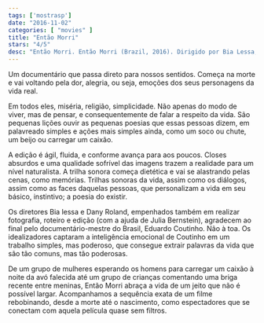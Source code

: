 ```yaml
---
tags: ['mostrasp']
date: "2016-11-02"
categories: [ "movies" ]
title: "Então Morri"
stars: "4/5"
desc: "Então Morri. Então Morri (Brazil, 2016). Dirigido por Bia Lessa, Dany Roland. Escrito por Bia Lessa."
---
```

Um documentário que passa direto para nossos sentidos. Começa na morte e vai voltando pela dor, alegria, ou seja, emoções dos seus personagens da vida real.

Em todos eles, miséria, religião, simplicidade. Não apenas do modo de viver, mas de pensar, e consequentemente de falar a respeito da vida. São pequenas lições ouvir as pequenas poesias que essas pessoas dizem, em palavreado simples e ações mais simples ainda, como um soco ou chute, um beijo ou carregar um caixão.

A edição é ágil, fluida, e conforme avança para aos poucos. Closes absurdos e uma qualidade sofrível das imagens trazem a realidade para um nível naturalista. A trilha sonora começa dietética e vai se alastrando pelas cenas, como memórias. Trilhas sonoras da vida, assim como os diálogos, assim como as faces daquelas pessoas, que personalizam a vida em seu básico, instintivo; a poesia do existir.

Os diretores Bia lessa e Dany Roland, empenhados também em realizar fotografia, roteiro e edição (com a ajuda de Julia Bernstein), agradecem ao final pelo documentário-mestre do Brasil, Eduardo Coutinho. Não à toa. Os idealizadores captaram a inteligência emocional de Coutinho em um trabalho simples, mas poderoso, que consegue extrair palavras da vida que são tão comuns, mas tão poderosas. 

De um grupo de mulheres esperando os homens para carregar um caixão à noite da avó falecida até um grupo de crianças comentando uma briga recente entre meninas, Então Morri abraça a vida de um jeito que não é possível largar. Acompanhamos a sequência exata de um filme rebobinando, desde a morte até o nascimento, como espectadores que se conectam com aquela película quase sem filtros.

